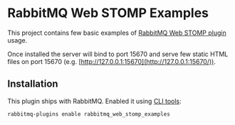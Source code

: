 # RabbitMQ Web STOMP Examples

This project contains few basic examples of [RabbitMQ Web STOMP plugin](https://github.com/rabbitmq/rabbitmq-web-stomp)
usage.

Once installed the server will bind to port 15670 and serve few static
HTML files on port 15670 (e.g. [http://127.0.0.1:15670](http://127.0.0.1:15670/)).

## Installation

This plugin ships with RabbitMQ. Enabled it using [CLI tools](http://www.rabbitmq.com/cli.html):

    rabbitmq-plugins enable rabbitmq_web_stomp_examples
